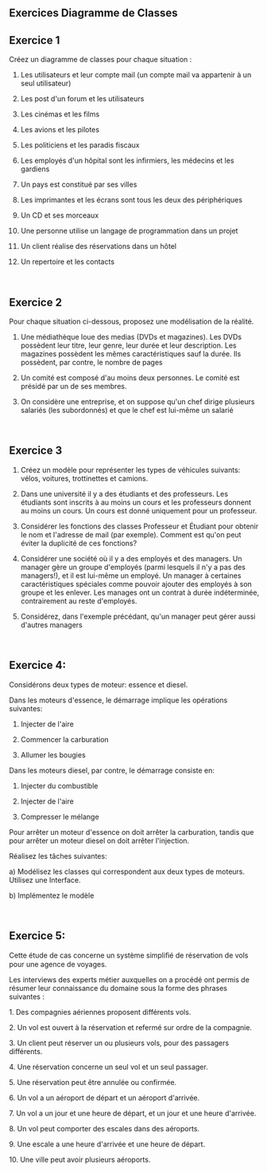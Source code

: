 Exercices Diagramme de Classes
------------------------------

## Exercice 1

Créez un diagramme de classes pour chaque situation :

1.  Les utilisateurs et leur compte mail (un compte mail va appartenir à un seul utilisateur)

2.  Les post d\'un forum et les utilisateurs

3.  Les cinémas et les films

4.  Les avions et les pilotes

5.  Les politiciens et les paradis fiscaux

6.  Les employés d\'un hôpital sont les infirmiers, les médecins et les
    gardiens

7.  Un pays est constitué par ses villes

8.  Les imprimantes et les écrans sont tous les deux des périphériques

9.  Un CD et ses morceaux 

10. Une personne utilise un langage de programmation dans un projet

11. Un client réalise des réservations dans un hôtel

13. Un repertoire et les contacts

<br>

## Exercice 2

Pour chaque situation ci-dessous, proposez une modélisation de la
réalité.

1.  Une médiathèque loue des medias (DVDs et magazines). Les DVDs
    possèdent leur titre, leur genre, leur durée et leur description.
    Les magazines possèdent les mêmes caractéristiques sauf la durée.
    Ils possèdent, par contre, le nombre de pages

2.  Un comité est composé d\'au moins deux personnes. Le comité est
    présidé par un de ses membres.

3.  On considère une entreprise, et on suppose qu'un chef dirige
    plusieurs salariés (les subordonnés) et que le chef est lui-même un
    salarié

<br>

## Exercice 3

1.  Créez un modèle pour représenter les types de véhicules suivants:
    vélos, voitures, trottinettes et camions.

1.  Dans une université il y a des étudiants et des professeurs. Les
    étudiants sont inscrits à au moins un cours et les professeurs
    donnent au moins un cours. Un cours est donné uniquement pour un
    professeur.

2.  Considérer les fonctions des classes Professeur et Étudiant pour
    obtenir le nom et l\'adresse de mail (par exemple). Comment est
    qu\'on peut éviter la duplicité de ces fonctions?

3.  Considérer une société où il y a des employés et des managers. Un
    manager gère un groupe d\'employés (parmi lesquels il n\'y a pas des
    managers!), et il est lui-même un employé. Un manager à certaines
    caractéristiques spéciales comme pouvoir ajouter des employés à son
    groupe et les enlever. Les manages ont un contrat à durée
    indéterminée, contrairement au reste d\'employés.

4.  Considérez, dans l\'exemple précédant, qu\'un manager peut gérer
    aussi d\'autres managers

<br>

## Exercice 4: 

Considérons deux types de moteur: essence et diesel.

Dans les moteurs d\'essence, le démarrage implique les opérations
suivantes:

1.  Injecter de l\'aire

2.  Commencer la carburation

3.  Allumer les bougies

Dans les moteurs diesel, par contre, le démarrage consiste en:

1.  Injecter du combustible

2.  Injecter de l\'aire

3.  Compresser le mélange

Pour arrêter un moteur d\'essence on doit arrêter la carburation, tandis
que pour arrêter un moteur diesel on doit arrêter l\'injection.

Réalisez les tâches suivantes:

a)  Modélisez les classes qui correspondent aux
    deux types de moteurs. Utilisez une Interface.

b)  Implémentez le modèle

<br>

## Exercice 5:

Cette étude de cas concerne un système simpliﬁé de réservation de vols
pour une agence de voyages.

Les interviews des experts métier auxquelles on a procédé ont permis de
résumer leur connaissance du domaine sous la forme des phrases suivantes :

1\. Des compagnies aériennes proposent différents vols.

2\. Un vol est ouvert à la réservation et refermé sur ordre de la
compagnie.

3\. Un client peut réserver un ou plusieurs vols, pour des passagers
différents.

4\. Une réservation concerne un seul vol et un seul passager.

5\. Une réservation peut être annulée ou confirmée.

6\. Un vol a un aéroport de départ et un aéroport d'arrivée.

7\. Un vol a un jour et une heure de départ, et un jour et une heure
d'arrivée.

8\. Un vol peut comporter des escales dans des aéroports.

9\. Une escale a une heure d'arrivée et une heure de départ.

10\. Une ville peut avoir plusieurs aéroports.

